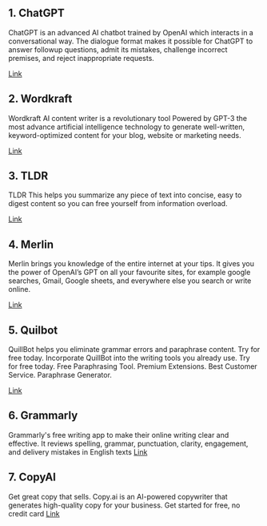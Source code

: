 
## 1. ChatGPT
ChatGPT is an advanced AI chatbot trained by OpenAI which interacts in a conversational way. 
The dialogue format makes it possible for ChatGPT to answer followup questions, admit its mistakes, 
challenge incorrect premises, and reject inappropriate requests.

[Link](https://chat.openai.com/chat)


## 2. Wordkraft
Wordkraft AI content writer is a revolutionary tool Powered by GPT-3 the most advance artificial intelligence technology to generate well-written, 
keyword-optimized content for your blog, website or marketing needs.

[Link](https://wordkraft.ai/)

## 3. TLDR
TLDR This helps you summarize any piece of text into concise, easy to digest content so you can free yourself from information overload.

[Link](https://tldrthis.com/)

## 4. Merlin
Merlin brings you knowledge of the entire internet at your tips. 
It gives you the power of OpenAI’s GPT on all your favourite sites, for example google searches, Gmail, Google sheets, and everywhere else you search or write online.

[Link](https://merlin.foyer.work/)

## 5. Quilbot
QuillBot helps you eliminate grammar errors and paraphrase content. Try for free today. Incorporate QuillBot into the writing tools you already use. Try for free today. Free Paraphrasing Tool. Premium Extensions. Best Customer Service. Paraphrase Generator.

[Link](https://quillbot.com/)

## 6. Grammarly
Grammarly's free writing app to make their online writing clear and effective.
It reviews spelling, grammar, punctuation, clarity, engagement, and delivery mistakes in English texts
[Link](https://grammarly.com)

## 7. CopyAI
Get great copy that sells. Copy.ai is an AI-powered copywriter that generates high-quality copy for your business. Get started for free, no credit card
[Link](https://copy.ai)
